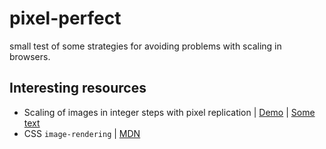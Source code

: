 # pixel-perfect

small test of some strategies for avoiding problems with scaling in browsers.

## Interesting resources
- Scaling of images in integer steps with pixel replication | [Demo](https://tanalin.com/_x/demos/integer-scaling/)
  | [Some text](https://tanalin.com/en/articles/integer-scaling/)
- CSS `image-rendering` | [MDN](https://developer.mozilla.org/en-US/docs/Web/CSS/image-rendering)
